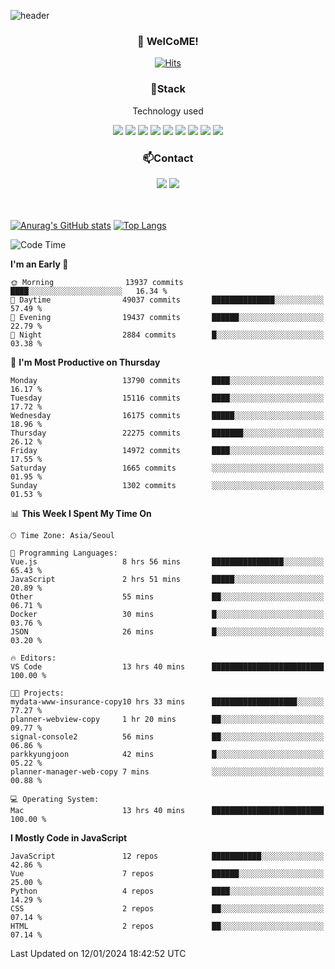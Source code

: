 ![header](https://capsule-render.vercel.app/api?type=waving&color=gradient&height=200&text=Kyungjoon&fontAlign=70&fontAlignY=40&animation=twinkling)

<h3 align="center">👋 WelCoME!</h3>

<div align=center>
  
[![Hits](https://hits.seeyoufarm.com/api/count/incr/badge.svg?url=https%3A%2F%2Fgithub.com%2Fuvula6921&count_bg=%2322BAC9&title_bg=%23827F7F&icon=iconify.svg&icon_color=%2325A27F&title=visits&edge_flat=false)](https://hits.seeyoufarm.com)
  
</div>
<h3 align="center">📌Stack</h3>
<p align="center">Technology used</p>
<div align="center"><img src="https://img.shields.io/badge/HTML5-E34F26?style=flat-square&logo=HTML5&logoColor=white"></img> <img src="https://img.shields.io/badge/CSS3-0A84FF?style=flat-square&logo=CSS3&logoColor=white"></img> <img src="https://img.shields.io/badge/JavaScript-FFCD11?style=flat-square&logo=JavaScript&logoColor=white"></img> <img src="https://img.shields.io/badge/React-00BCF6?style=flat-square&logo=React&logoColor=white"></img> <img src="https://img.shields.io/badge/jQuery-3655FF?style=flat-square&logo=jQuery&logoColor=white"></img> <img src="https://img.shields.io/badge/Ruby-E0115F?style=flat-square&logo=Ruby&logoColor=white"></img> <img src="https://img.shields.io/badge/Python-4B8BBE?style=flat-square&logo=Python&logoColor=white"></img> <img src="https://img.shields.io/badge/Vue-4FC08D?style=flat-square&logo=Vue.js&logoColor=white"></img> <img src="https://img.shields.io/badge/Nuxt-00DC82?style=flat-square&logo=Nuxt.js&logoColor=white"></img></div>

<h3 align="center">📫Contact</h3>
<div align="center"><a href="https://velog.io/@uvula6921/"><img src="https://img.shields.io/badge/Blog-20c997?style=flat-square&logo=V&logoColor=white"/></a> <a href="pkj6921@gmail.com"><img src="https://img.shields.io/badge/Gmail-EA4335?style=flat-square&logo=Gmail&logoColor=white"/></a></div>
<br>
<br>

[![Anurag's GitHub stats](https://github-readme-stats.vercel.app/api?username=uvula6921&hide=stars,issues&show_icons=true&count_private=true&theme=tokyonight)](https://github.com/anuraghazra/github-readme-stats)
[![Top Langs](https://github-readme-stats.vercel.app/api/top-langs/?username=uvula6921&hide=css,jupyter%20notebook,html&exclude_repo=uvula6921,uvula6921.github.io&layout=compact&langs_count=8)](https://github.com/anuraghazra/github-readme-stats)

<!--START_SECTION:waka-->
![Code Time](http://img.shields.io/badge/Code%20Time-2%2C015%20hrs%2019%20mins-blue)

**I'm an Early 🐤** 

```text
🌞 Morning                13937 commits       ████░░░░░░░░░░░░░░░░░░░░░   16.34 % 
🌆 Daytime                49037 commits       ██████████████░░░░░░░░░░░   57.49 % 
🌃 Evening                19437 commits       ██████░░░░░░░░░░░░░░░░░░░   22.79 % 
🌙 Night                  2884 commits        █░░░░░░░░░░░░░░░░░░░░░░░░   03.38 % 
```
📅 **I'm Most Productive on Thursday** 

```text
Monday                   13790 commits       ████░░░░░░░░░░░░░░░░░░░░░   16.17 % 
Tuesday                  15116 commits       ████░░░░░░░░░░░░░░░░░░░░░   17.72 % 
Wednesday                16175 commits       █████░░░░░░░░░░░░░░░░░░░░   18.96 % 
Thursday                 22275 commits       ███████░░░░░░░░░░░░░░░░░░   26.12 % 
Friday                   14972 commits       ████░░░░░░░░░░░░░░░░░░░░░   17.55 % 
Saturday                 1665 commits        ░░░░░░░░░░░░░░░░░░░░░░░░░   01.95 % 
Sunday                   1302 commits        ░░░░░░░░░░░░░░░░░░░░░░░░░   01.53 % 
```


📊 **This Week I Spent My Time On** 

```text
🕑︎ Time Zone: Asia/Seoul

💬 Programming Languages: 
Vue.js                   8 hrs 56 mins       ████████████████░░░░░░░░░   65.43 % 
JavaScript               2 hrs 51 mins       █████░░░░░░░░░░░░░░░░░░░░   20.89 % 
Other                    55 mins             ██░░░░░░░░░░░░░░░░░░░░░░░   06.71 % 
Docker                   30 mins             █░░░░░░░░░░░░░░░░░░░░░░░░   03.76 % 
JSON                     26 mins             █░░░░░░░░░░░░░░░░░░░░░░░░   03.20 % 

🔥 Editors: 
VS Code                  13 hrs 40 mins      █████████████████████████   100.00 % 

🐱‍💻 Projects: 
mydata-www-insurance-copy10 hrs 33 mins      ███████████████████░░░░░░   77.27 % 
planner-webview-copy     1 hr 20 mins        ██░░░░░░░░░░░░░░░░░░░░░░░   09.77 % 
signal-console2          56 mins             ██░░░░░░░░░░░░░░░░░░░░░░░   06.86 % 
parkkyungjoon            42 mins             █░░░░░░░░░░░░░░░░░░░░░░░░   05.22 % 
planner-manager-web-copy 7 mins              ░░░░░░░░░░░░░░░░░░░░░░░░░   00.88 % 

💻 Operating System: 
Mac                      13 hrs 40 mins      █████████████████████████   100.00 % 
```

**I Mostly Code in JavaScript** 

```text
JavaScript               12 repos            ███████████░░░░░░░░░░░░░░   42.86 % 
Vue                      7 repos             ██████░░░░░░░░░░░░░░░░░░░   25.00 % 
Python                   4 repos             ████░░░░░░░░░░░░░░░░░░░░░   14.29 % 
CSS                      2 repos             ██░░░░░░░░░░░░░░░░░░░░░░░   07.14 % 
HTML                     2 repos             ██░░░░░░░░░░░░░░░░░░░░░░░   07.14 % 
```




 Last Updated on 12/01/2024 18:42:52 UTC
<!--END_SECTION:waka-->
